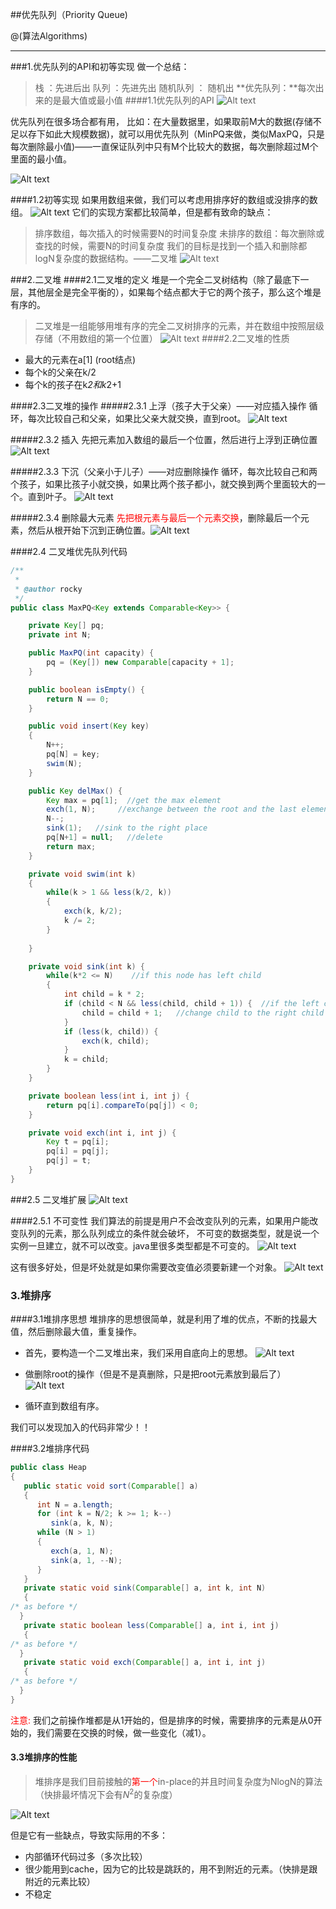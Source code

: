 ##优先队列（Priority Queue)

@(算法Algorithms)

---
###1.优先队列的API和初等实现
做一个总结：
>栈 ：先进后出
队列 ：先进先出
随机队列 ： 随机出
**优先队列：**每次出来的是最大值或最小值
####1.1优先队列的API
![Alt text](./1459048379829.png)

优先队列在很多场合都有用，
比如：在大量数据里，如果取前M大的数据(存储不足以存下如此大规模数据)，就可以用优先队列（MinPQ来做，类似MaxPQ，只是每次删除最小值)——一直保证队列中只有M个比较大的数据，每次删除超过M个里面的最小值。

![Alt text](./1459048801739.png)

####1.2初等实现
如果用数组来做，我们可以考虑用排序好的数组或没排序的数组。
![Alt text](./1459049017022.png)
它们的实现方案都比较简单，但是都有致命的缺点：
>排序数组，每次插入的时候需要N的时间复杂度
未排序的数组：每次删除或查找的时候，需要N的时间复杂度
我们的目标是找到一个插入和删除都logN复杂度的数据结构。——二叉堆
![Alt text](./1459049024873.png)


###2.二叉堆
####2.1二叉堆的定义
堆是一个完全二叉树结构（除了最底下一层，其他层全是完全平衡的），如果每个结点都大于它的两个孩子，那么这个堆是有序的。
> 二叉堆是一组能够用堆有序的完全二叉树排序的元素，并在数组中按照层级存储（不用数组的第一个位置）
![Alt text](./1459052642114.png)
####2.2二叉堆的性质	
- 最大的元素在a[1] (root结点)
- 每个k的父亲在k/2
- 每个k的孩子在k*2和k*2+1

####2.3二叉堆的操作
#####2.3.1 上浮（孩子大于父亲）——对应插入操作
循环，每次比较自己和父亲，如果比父亲大就交换，直到root。
![Alt text](./1459052884043.png)

#####2.3.2 插入
先把元素加入数组的最后一个位置，然后进行上浮到正确位置
![Alt text](./1459053166677.png)

#####2.3.3 下沉（父亲小于儿子）——对应删除操作
循环，每次比较自己和两个孩子，如果比孩子小就交换，如果比两个孩子都小，就交换到两个里面较大的一个。直到叶子。
![Alt text](./1459053088200.png)


#####2.3.4 删除最大元素
<font color="red">先把根元素与最后一个元素交换</font>，删除最后一个元素，然后从根开始下沉到正确位置。![Alt text](./1459053596441.png)

####2.4  二叉堆优先队列代码
```java
/**
 *
 * @author rocky
 */
public class MaxPQ<Key extends Comparable<Key>> {

    private Key[] pq;
    private int N;

    public MaxPQ(int capacity) {
        pq = (Key[]) new Comparable[capacity + 1];
    }

    public boolean isEmpty() {
        return N == 0;
    }

    public void insert(Key key)
    {      
        N++; 
        pq[N] = key;
        swim(N);
    }

    public Key delMax() {
        Key max = pq[1];  //get the max element
        exch(1, N);     //exchange between the root and the last element
        N--;   
        sink(1);   //sink to the right place
        pq[N+1] = null;   //delete
        return max;
    }

    private void swim(int k)
    {
        while(k > 1 && less(k/2, k))
        {
            exch(k, k/2);
            k /= 2;
        }
        
    }

    private void sink(int k) {
        while(k*2 <= N)    //if this node has left child 
        {
            int child = k * 2;   
            if (child < N && less(child, child + 1)) {  //if the left child is less than the right child
                child = child + 1;   //change child to the right child
            }
            if (less(k, child)) {
                exch(k, child);
            }
            k = child;
        }
    }

    private boolean less(int i, int j) {
        return pq[i].compareTo(pq[j]) < 0;
    }

    private void exch(int i, int j) {
        Key t = pq[i];
        pq[i] = pq[j];
        pq[j] = t;
    }
}

```

###2.5 二叉堆扩展
![Alt text](./1459054902637.png)

####2.5.1 不可变性
我们算法的前提是用户不会改变队列的元素，如果用户能改变队列的元素，那么队列成立的条件就会破坏，
不可变的数据类型，就是说一个实例一旦建立，就不可以改变。java里很多类型都是不可变的。
![Alt text](./1459055625775.png)

这有很多好处，但是坏处就是如果你需要改变值必须要新建一个对象。
![Alt text](./1459055650769.png)



### 3.堆排序
####3.1堆排序思想
堆排序的思想很简单，就是利用了堆的优点，不断的找最大值，然后删除最大值，重复操作。
- 首先，要构造一个二叉堆出来，我们采用自底向上的思想。
![Alt text](./1459063995303.png)

- 做删除root的操作（但是不是真删除，只是把root元素放到最后了）
![Alt text](./1459064019163.png)

- 循环直到数组有序。

我们可以发现加入的代码非常少！！

####3.2堆排序代码
```java
public class Heap
{
   public static void sort(Comparable[] a)
   {
      int N = a.length;
      for (int k = N/2; k >= 1; k--)
         sink(a, k, N);
      while (N > 1)
      {
         exch(a, 1, N);
         sink(a, 1, --N);
      }
   }
   private static void sink(Comparable[] a, int k, int N)
   {  
/* as before */
  }
   private static boolean less(Comparable[] a, int i, int j)
   {  
/* as before */
  }
   private static void exch(Comparable[] a, int i, int j)
   {  
/* as before */
  }
}
```
<font color=red>注意:</font> 我们之前操作堆都是从1开始的，但是排序的时候，需要排序的元素是从0开始的，我们需要在交换的时候，做一些变化（减1）。

#### 3.3堆排序的性能
> 堆排序是我们目前接触的<font color=red>第一个</font>in-place的并且时间复杂度为NlogN的算法（快排最坏情况下会有$N^2$的复杂度）

![Alt text](./1459064420512.png)

但是它有一些缺点，导致实际用的不多：
- 内部循环代码过多（多次比较）
- 很少能用到cache，因为它的比较是跳跃的，用不到附近的元素。（快排是跟附近的元素比较）
- 不稳定



